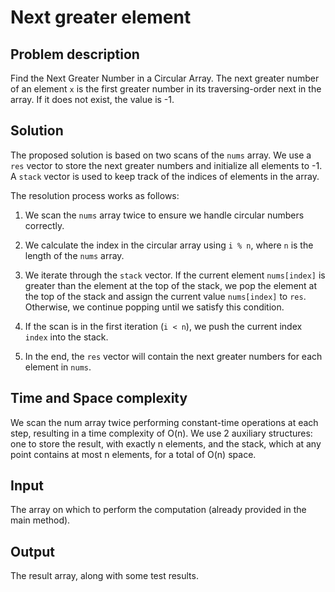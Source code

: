 # Next greater element

## Problem description

Find the Next Greater Number in a Circular Array. The next greater number of an element `x` is the first greater number in its traversing-order next in the array. If it does not exist, the value is -1.

## Solution

The proposed solution is based on two scans of the `nums` array. We use a `res` vector to store the next greater numbers and initialize all elements to -1. A `stack` vector is used to keep track of the indices of elements in the array.

The resolution process works as follows:

1. We scan the `nums` array twice to ensure we handle circular numbers correctly.

2. We calculate the index in the circular array using `i % n`, where `n` is the length of the `nums` array.

3. We iterate through the `stack` vector. If the current element `nums[index]` is greater than the element at the top of the stack, we pop the element at the top of the stack and assign the current value `nums[index]` to `res`. Otherwise, we continue popping until we satisfy this condition.

4. If the scan is in the first iteration (`i < n`), we push the current index `index` into the stack.

5. In the end, the `res` vector will contain the next greater numbers for each element in `nums`.

## Time and Space complexity

We scan the num array twice performing constant-time operations at each step, resulting in a time complexity of O(n).
We use 2 auxiliary structures: one to store the result, with exactly n elements, and the stack, which at any point contains at most n elements, for a total of O(n) space.

## Input

The array on which to perform the computation (already provided in the main method).

## Output

The result array, along with some test results.